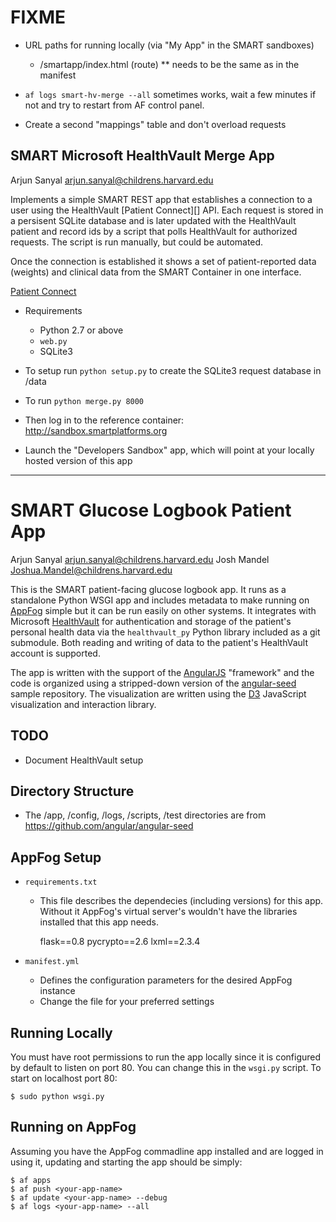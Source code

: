 
FIXME
=====

- URL paths for running locally (via "My App" in the SMART sandboxes)
  - /smartapp/index.html (route) ** needs to be the same as in the
    manifest


- `af logs smart-hv-merge --all` sometimes works, wait a few minutes if
  not and try to restart from AF control panel.

- Create a second "mappings" table and don't overload requests


SMART Microsoft HealthVault Merge App
--------------------------------------

Arjun Sanyal <arjun.sanyal@childrens.harvard.edu>

Implements a simple SMART REST app that establishes a connection to a user
using the HealthVault [Patient Connect][] API. Each request is stored in a
persisent SQLite database and is later updated with the HealthVault patient
and record ids by a script that polls HealthVault for authorized requests. The
script is run manually, but could be automated.

Once the connection is established it shows a set of patient-reported data
(weights) and clinical data from the SMART Container in one interface.

[Patient Connect](http://msdn.microsoft.com/en-us/library/jj551258.aspx)

* Requirements
  * Python 2.7 or above
  * `web.py`
  * SQLite3

* To setup run `python setup.py` to create the SQLite3 request database
  in /data
* To run `python merge.py 8000`
* Then log in to the reference container: <http://sandbox.smartplatforms.org>
* Launch the "Developers Sandbox" app, which will point at your locally
  hosted version of this app

---



SMART Glucose Logbook Patient App
=================================

Arjun Sanyal <arjun.sanyal@childrens.harvard.edu>
Josh Mandel  <Joshua.Mandel@childrens.harvard.edu>

This is the SMART patient-facing glucose logbook app. It runs as a
standalone Python WSGI app and includes metadata to make running on
[AppFog][] simple but it can be run easily on other systems. It
integrates with Microsoft [HealthVault][] for authentication and storage
of the patient's personal health data via the `healthvault_py` Python
library included as a git submodule. Both reading and writing of data to
the patient's HealthVault account is supported.

The app is written with the support of the [AngularJS][] "framework" and
the code is organized using a stripped-down version of the
[angular-seed][] sample repository. The visualization are written using
the [D3][] JavaScript visualization and interaction library.

[AppFog]: http://appfog.com
[HealthVault]: http://healthvault.com
[AngularJS]: http://angularjs.org
[angular-seed]: https://github.com/angular/angular-seed
[D3]: http://d3js.org


TODO
----
- Document HealthVault setup


Directory Structure
-------------------
- The /app, /config, /logs, /scripts, /test directories are from
  <https://github.com/angular/angular-seed>


AppFog Setup
------------
- `requirements.txt`
  - This file describes the dependecies (including versions) for this
    app. Without it AppFog's virtual server's wouldn't have the
    libraries installed that this app needs.

    flask==0.8
    pycrypto==2.6
    lxml==2.3.4

- `manifest.yml`
  - Defines the configuration parameters for the desired AppFog instance
  - Change the file for your preferred settings


Running Locally
---------------
You must have root permissions to run the app locally since it is
configured by default to listen on port 80. You can change this in the
`wsgi.py` script. To start on localhost port 80:

    $ sudo python wsgi.py


Running on AppFog
-----------------
Assuming you have the AppFog commadline app installed and are logged in
using it, updating and starting the app should be simply:

    $ af apps
    $ af push <your-app-name>
    $ af update <your-app-name> --debug
    $ af logs <your-app-name> --all
